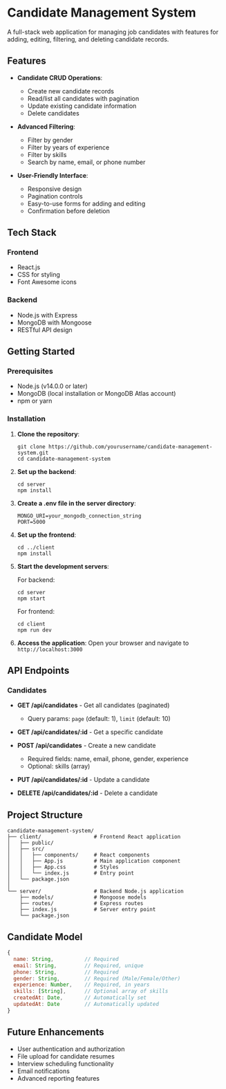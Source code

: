 # Candidate Management System

A full-stack web application for managing job candidates with features for adding, editing, filtering, and deleting candidate records.

## Features

- **Candidate CRUD Operations**:
  - Create new candidate records
  - Read/list all candidates with pagination
  - Update existing candidate information
  - Delete candidates
  
- **Advanced Filtering**:
  - Filter by gender
  - Filter by years of experience
  - Filter by skills
  - Search by name, email, or phone number

- **User-Friendly Interface**:
  - Responsive design
  - Pagination controls
  - Easy-to-use forms for adding and editing
  - Confirmation before deletion

## Tech Stack

### Frontend
- React.js
- CSS for styling
- Font Awesome icons

### Backend
- Node.js with Express
- MongoDB with Mongoose
- RESTful API design

## Getting Started

### Prerequisites
- Node.js (v14.0.0 or later)
- MongoDB (local installation or MongoDB Atlas account)
- npm or yarn

### Installation

1. **Clone the repository**:
   ```
   git clone https://github.com/yourusername/candidate-management-system.git
   cd candidate-management-system
   ```

2. **Set up the backend**:
   ```
   cd server
   npm install
   ```

3. **Create a .env file in the server directory**:
   ```
   MONGO_URI=your_mongodb_connection_string
   PORT=5000
   ```

4. **Set up the frontend**:
   ```
   cd ../client
   npm install
   ```

5. **Start the development servers**:

   For backend:
   ```
   cd server
   npm start
   ```

   For frontend:
   ```
   cd client
   npm run dev
   ```

6. **Access the application**: Open your browser and navigate to `http://localhost:3000`

## API Endpoints

### Candidates

- **GET /api/candidates** - Get all candidates (paginated)
  - Query params: `page` (default: 1), `limit` (default: 10)
  
- **GET /api/candidates/:id** - Get a specific candidate

- **POST /api/candidates** - Create a new candidate
  - Required fields: name, email, phone, gender, experience
  - Optional: skills (array)

- **PUT /api/candidates/:id** - Update a candidate

- **DELETE /api/candidates/:id** - Delete a candidate

## Project Structure

```
candidate-management-system/
├── client/                 # Frontend React application
│   ├── public/
│   ├── src/
│   │   ├── components/     # React components
│   │   ├── App.js          # Main application component
│   │   ├── App.css         # Styles
│   │   └── index.js        # Entry point
│   └── package.json
│
└── server/                 # Backend Node.js application
    ├── models/             # Mongoose models
    ├── routes/             # Express routes
    ├── index.js            # Server entry point
    └── package.json
```

## Candidate Model

```javascript
{
  name: String,          // Required
  email: String,         // Required, unique
  phone: String,         // Required
  gender: String,        // Required (Male/Female/Other)
  experience: Number,    // Required, in years
  skills: [String],      // Optional array of skills
  createdAt: Date,       // Automatically set
  updatedAt: Date        // Automatically updated
}
```

## Future Enhancements

- User authentication and authorization
- File upload for candidate resumes
- Interview scheduling functionality
- Email notifications
- Advanced reporting features
